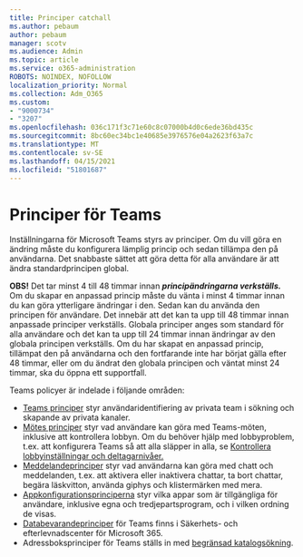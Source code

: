 ```yaml
---
title: Principer catchall
ms.author: pebaum
author: pebaum
manager: scotv
ms.audience: Admin
ms.topic: article
ms.service: o365-administration
ROBOTS: NOINDEX, NOFOLLOW
localization_priority: Normal
ms.collection: Adm_O365
ms.custom:
- "9000734"
- "3207"
ms.openlocfilehash: 036c171f3c71e60c8c07000b4d0c6ede36bd435c
ms.sourcegitcommit: 8bc60ec34bc1e40685e3976576e04a2623f63a7c
ms.translationtype: MT
ms.contentlocale: sv-SE
ms.lasthandoff: 04/15/2021
ms.locfileid: "51801687"
---
```

# <a name="teams-policies"></a>Principer för Teams

Inställningarna för Microsoft Teams styrs av principer. Om du vill göra en ändring måste du konfigurera lämplig princip och sedan tillämpa den på användarna. Det snabbaste sättet att göra detta för alla användare är att ändra standardprincipen global. 

**OBS!** Det tar minst 4 till 48 timmar innan **_principändringarna verkställs._** Om du skapar en anpassad princip måste du vänta i minst 4 timmar innan du kan göra ytterligare ändringar i den. Sedan kan du använda den principen för användare. Det innebär att det kan ta upp till 48 timmar innan anpassade principer verkställs. Globala principer anges som standard för alla användare och det kan ta upp till 24 timmar innan ändringar av den globala principen verkställs. Om du har skapat en anpassad princip, tillämpat den på användarna och den fortfarande inte har börjat gälla efter 48 timmar, eller om du ändrat den globala principen och väntat minst 24 timmar, ska du öppna ett supportfall.

Teams policyer är indelade i följande områden:

- [Teams principer](https://docs.microsoft.com/MicrosoftTeams/teams-policies) styr användaridentifiering av privata team i sökning och skapande av privata kanaler.  
- [Mötes principer](https://docs.microsoft.com/microsoftteams/meeting-policies-in-teams) styr vad användare kan göra med Teams-möten, inklusive att kontrollera lobbyn. Om du behöver hjälp med lobbyproblem, t.ex. att konfigurera Teams så att alla släpper in alla, se [Kontrollera lobbyinställningar och deltagarnivåer.](https://docs.microsoft.com/alchemyinsights/bypass-lobby)
- [Meddelandeprinciper](https://docs.microsoft.com/microsoftteams/messaging-policies-in-teams) styr vad användarna kan göra med chatt och meddelanden, t.ex. att aktivera eller inaktivera chattar, ta bort chattar, begära läskvitton, använda giphys och klistermärken med mera.
- [Appkonfigurationsprinciperna](https://docs.microsoft.com/MicrosoftTeams/teams-app-setup-policies) styr vilka appar som är tillgängliga för användare, inklusive egna och tredjepartsprogram, och i vilken ordning de visas.  
- [Databevarandeprinciper](https://docs.microsoft.com/microsoftteams/retention-policies) för Teams finns i Säkerhets- och efterlevnadscenter för Microsoft 365.
- Adressboksprinciper för Teams ställs in med [begränsad katalogsökning](https://docs.microsoft.com/MicrosoftTeams/teams-scoped-directory-search).